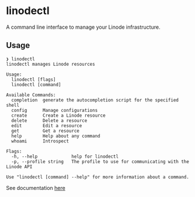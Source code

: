 # linodectl

A command line interface to manage your Linode infrastructure.

## Usage

```
❯ linodectl
linodectl manages Linode resources

Usage:
  linodectl [flags]
  linodectl [command]

Available Commands:
  completion  generate the autocompletion script for the specified shell
  config      Manage configurations
  create      Create a Linode resource
  delete      Delete a resource
  edit        Edit a resource
  get         Get a resource
  help        Help about any command
  whoami      Introspect

Flags:
  -h, --help             help for linodectl
  -p, --profile string   The profile to use for communicating with the Linode API

Use "linodectl [command] --help" for more information about a command.
```

See documentation [here](./docs/linodectl.md)
